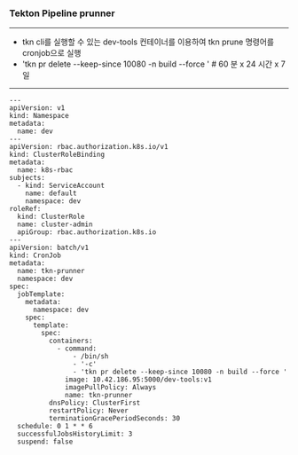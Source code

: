 ### Tekton Pipeline prunner

---
- tkn cli를 실행할 수 있는 dev-tools 컨테이너를 이용하여 tkn prune 명령어를 cronjob으로 실행
- 'tkn pr delete --keep-since 10080 -n build --force ' # 60 분 x 24 시간 x 7 일
---

```
---
apiVersion: v1
kind: Namespace
metadata:
  name: dev
---
apiVersion: rbac.authorization.k8s.io/v1
kind: ClusterRoleBinding
metadata:
  name: k8s-rbac
subjects:
  - kind: ServiceAccount
    name: default
    namespace: dev
roleRef:
  kind: ClusterRole
  name: cluster-admin
  apiGroup: rbac.authorization.k8s.io
---
apiVersion: batch/v1
kind: CronJob
metadata:
  name: tkn-prunner
  namespace: dev
spec:
  jobTemplate:
    metadata:
      namespace: dev
    spec:
      template:
        spec:
          containers:
            - command:
                - /bin/sh
                - '-c'
                - 'tkn pr delete --keep-since 10080 -n build --force '
              image: 10.42.186.95:5000/dev-tools:v1
              imagePullPolicy: Always
              name: tkn-prunner
          dnsPolicy: ClusterFirst
          restartPolicy: Never
          terminationGracePeriodSeconds: 30
  schedule: 0 1 * * 6
  successfulJobsHistoryLimit: 3
  suspend: false
```
